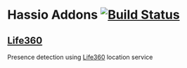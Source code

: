 # Hassio Addons [![Build Status](https://travis-ci.org/editter/hassio-addons.svg?branch=master)](https://travis-ci.org/editter/hassio-addons)

## [Life360](https://github.com/editter/hassio-addons/tree/master/life360)

Presence detection using [Life360](https://life360.com) location service